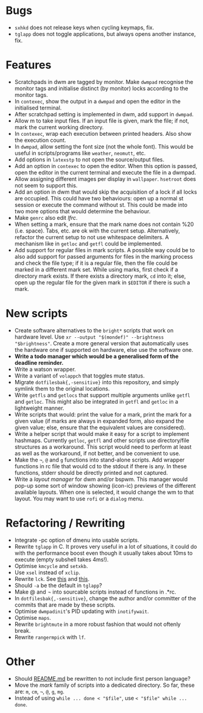 # Bugs
- `sxhkd` does not release keys when cycling keymaps, fix.
- `tglapp` does not toggle applications, but always opens another instance, fix.

# Features
- Scratchpads in dwm are tagged by monitor. Make `dwmpad` recognise the monitor tags and initialise distinct (by monitor) locks according to the monitor tags.
- In `contexec`, show the output in a `dwmpad` and open the editor in the initialised terminal.
- After scratchpad setting is implemented in dwm, add support in `dwmpad`.
- Allow m to take input files. If an input file is given, mark the file; if not, mark the current working directory.
- In `contexec`, wrap each execution between printed headers. Also show the execution count.
- In `dwmpad`, allow setting the font size (not the whole font). This would be useful in scripts/programs like `weather`, `neomutt`, etc.
- Add options in `latexstp` to not open the source/output files.
- Add an option in `contexec` to open the editor. When this option is passed, open the editor in the current terminal and execute the file in a dwmpad.
- Allow assigning different images per display in `wallpaper`. `hsetroot` does not seem to support this.
- Add an option in dwm that would skip the acquisition of a lock if all locks are occupied. This could have two behaviours: open up a normal st session or execute the command without st. This could be made into two more options that would determine the behaviour.
- Make `genrc` also edit *lfrc*.
- When setting a mark, ensure that the mark name does not contain %20 (i.e. space). Tabs, etc. are ok with the current setup. Alternatively, refactor the current setup to not use whitespace delimiters. A mechanism like in `getloc` and `getfl` could be implemented.
- Add support for regular files in mark scripts. A possible way could be to also add support for passed arguments for files in the marking process and check the file type; if it is a regular file, then the file could be marked in a different mark set. While using marks, first check if a directory mark exists. If there exists a directory mark, `cd` into it; else, open up the regular file for the given mark in `$EDITOR` if there is such a mark.

# New scripts
- Create software alternatives to the `bright*` scripts that work on hardware level. Use `xr --output "$(mondef)" --brightness "$brightness"`. Create a more general version that automatically uses the hardware one if supported on hardware, else use the software one.
- **Write a todo manager which would be a generalised form of the deadline reminder.**
- Write a watson wrapper.
- Write a variant of `volappch` that toggles mute status.
- Migrate `dotfilesbak{,-sensitive}` into this repository, and simply symlink them to the original locations.
- Write `getfls` and `getlocs` that support multiple arguments unlike `getfl` and `getloc`. This might also be integrated in `getfl` and `getloc` in a lightweight manner.
- Write scripts that would: print the value for a mark, print the mark for a given value (if marks are always in expanded form, also expand the given value; else, ensure that the equivalent values are considered).
- Write a helper script that would make it easy for a script to implement hashmaps. Currently `getloc`, `getfl` and other scripts use directory/file structures as a workaround. This script would need to perform at least as well as the workaround, if not better, and be convenient to use.
- Make the `¬`, `@` and `g` functions into stand-alone scripts. Add wrapper functions in rc file that would cd to the stdout if there is any. In these functions, stderr should be directly printed and not captured.
- Write a *layout manager* for dwm and/or bspwm. This manager would pop-up some sort of window showing (icon-ic) previews of the different available layouts. When one is selected, it would change the wm to that layout. You may want to use `rofi` or a `dialog` menu.

# Refactoring / Rewriting
- Integrate -pc option of dmenu into usable scripts.
- Rewrite `tglapp` in C. It proves very useful in a lot of situations, it could do with the performance boost even though it usually takes about 10ms to execute (empty subshell takes 4ms!).
- Optimise `kmcycle` and `setxkb`.
- Use `xsel` instead of `xclip`.
- Rewrite `lck`. See [this](https://stackoverflow.com/questions/185451/quick-and-dirty-way-to-ensure-only-one-instance-of-a-shell-script-is-running-at) and [this](http://mywiki.wooledge.org/BashFAQ/045).
- Should `-a` be the default in `tglapp`?
- Make @ and ¬ into sourcable scripts instead of functions in .\*rc.
- In `dotfilesbak{,-sensitive}`, change the author and/or committer of the commits that are made by these scripts.
- Optimise `dwmpadinit`'s PID updating with `inotifywait`.
- Optimise `maps`.
- Rewrite `brightmute` in a more robust fashion that would not oftenly break.
- Rewrite `rangermpick` with `lf`.

# Other
- Should [README.md](README.md) be rewritten to not include first person language?
- Move the *mark* family of scripts into a dedicated directory. So far, these are: `m`, `cm`, `¬`, `@`, `g`, `mg`.
- Instead of using `while ... done < "$file"`, use `< "$file" while ... done`.
